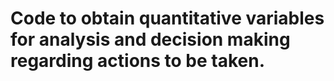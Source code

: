 # Code to obtain quantitative variables for analysis and decision making regarding actions to be taken.